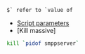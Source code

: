 <!-- TITLE: Bash -->



``$` refer to `value of``



* [Script parameters](/bash/scriptparameters)
* [Kill massive]  
```sh
kill `pidof smppserver`
```
